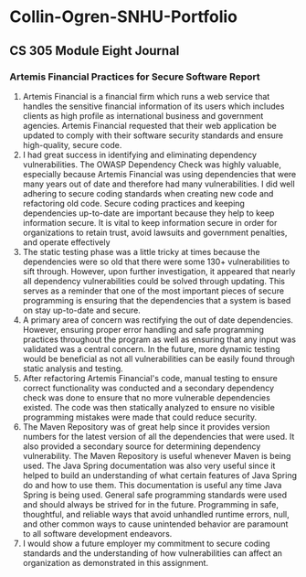 # Collin-Ogren-SNHU-Portfolio
## CS 305 Module Eight Journal
### Artemis Financial Practices for Secure Software Report
1. Artemis Financial is a financial firm which runs a web service that handles the sensitive financial information of its users which includes clients as high profile as international business and government agencies. Artemis Financial requested that their web application be updated to comply with their software security standards and ensure high-quality, secure code.
2. I had great success in identifying and eliminating dependency vulnerabilities. The OWASP Dependency Check was highly valuable, especially because Artemis Financial was using dependencies that were many years out of date and therefore had many vulnerabilities. I did well adhering to secure coding standards when creating new code and refactoring old code. Secure coding practices and keeping dependencies up-to-date are important because they help to keep information secure. It is vital to keep information secure in order for organizations to retain trust, avoid lawsuits and government penalties, and operate effectively
3. The static testing phase was a little tricky at times because the dependencies were so old that there were some 130+ vulnerabilities to sift through. However, upon further investigation, it appeared that nearly all dependency vulnerabilities could be solved through updating. This serves as a reminder that one of the most important pieces of secure programming is ensuring that the dependencies that a system is based on stay up-to-date and secure.
4. A primary area of concern was rectifying the out of date dependencies. However, ensuring proper error handling and safe programming practices throughout the program as well as ensuring that any input was validated was a central concern. In the future, more dynamic testing would be beneficial as not all vulnerabilities can be easily found through static analysis and testing.
5. After refactoring Artemis Financial's code, manual testing to ensure correct functionality was conducted and a secondary dependency check was done to ensure that no more vulnerable dependencies existed. The code was then statically analyzed to ensure no visible programming mistakes were made that could reduce security.
6. The Maven Repository was of great help since it provides version numbers for the latest version of all the dependencies that were used. It also provided a secondary source for determining dependency vulnerability. The Maven Repository is useful whenever Maven is being used. The Java Spring documentation was also very useful since it helped to build an understanding of what certain features of Java Spring do and how to use them. This documentation is useful any time Java Spring is being used. General safe programming standards were used and should always be strived for in the future. Programming in safe, thoughtful, and reliable ways that avoid unhandled runtime errors, null, and other common ways to cause unintended behavior are paramount to all software development endeavors.
7. I would show a future employer my commitment to secure coding standards and the understanding of how vulnerabilities can affect an organization as demonstrated in this assignment.
